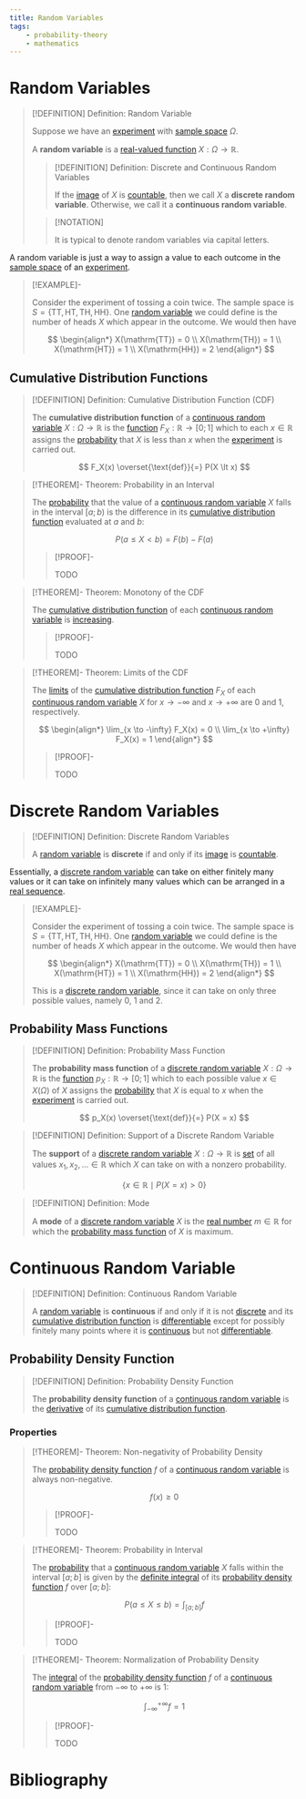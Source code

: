 ```yaml
---
title: Random Variables
tags:
    - probability-theory
    - mathematics
---
```


# Random Variables

>[!DEFINITION] Definition: Random Variable
>
>Suppose we have an [experiment](Experiments.md) with [sample space](Experiments.md) $\Omega$.
>
>A **random variable** is a [real-valued function](../../Analysis/Real%20Analysis/Real-Valued%20Function.md) $X: \Omega \to \mathbb{R}$.
>
>>[!DEFINITION] Definition: Discrete and Continuous Random Variables
>>
>>If the [image](../../Analysis/Functions/Functions.md) of $X$ is [countable](../../Set%20Theory/Cardinality/Countable%20Sets.md), then we call $X$ a **discrete random variable**. Otherwise, we call it a **continuous random variable**.
>>
>
>>[!NOTATION]
>>
>>It is typical to denote random variables via capital letters.
>>
>

A random variable is just a way to assign a value to each outcome in the [sample space](Experiments.md) of an [experiment](Experiments.md).

>[!EXAMPLE]-
>
>Consider the experiment of tossing a coin twice. The sample space is $S = \{\mathrm{TT}, \mathrm{HT}, \mathrm{TH}, \mathrm{HH}\}$. One [random variable](Random%20Variables.md) we could define is the number of heads $X$ which appear in the outcome. We would then have
>
>$$
>\begin{align*}
>X(\mathrm{TT}) = 0 \\
>X(\mathrm{TH}) = 1 \\
>X(\mathrm{HT}) = 1 \\
>X(\mathrm{HH}) = 2
>\end{align*}
>$$
>

## Cumulative Distribution Functions

>[!DEFINITION] Definition: Cumulative Distribution Function (CDF)
>
>The **cumulative distribution function** of a [continuous random variable](Random%20Variables.md#Continuous%20Random%20Variables) $X: \Omega \to \mathbb{R}$ is the [function](../../Analysis/Real%20Analysis/Real%20Functions/Real%20Functions.md) $F_X: \mathbb{R} \to [0;1]$ which to each $x \in \mathbb{R}$ assigns the [probability](Probability%20Spaces.md) that $X$ is less than $x$ when the [experiment](Experiments.md) is carried out.
>
>$$
>F_X(x) \overset{\text{def}}{=} P(X \lt x)
>$$
>

>[!THEOREM]- Theorem: Probability in an Interval
>
>The [probability](Probability%20Spaces.md) that the value of a [continuous random variable](Random%20Variables.md#Continuous%20Random%20Variables) $X$ falls in the interval $[a; b)$ is the difference in its [cumulative distribution function](Random%20Variables.md#Cumulative%20Distribution%20Functions) evaluated at $a$ and $b$:
>
>$$
>P(a \le X \lt b) = F(b) - F(a)
>$$
>
>>[!PROOF]-
>>
>>TODO
>>
>

>[!THEOREM]- Theorem: Monotony of the CDF
>
>The [cumulative distribution function](Random%20Variables.md#Cumulative%20Distribution%20Functions) of each [continuous random variable](Random%20Variables.md#Continuous%20Random%20Variables) is [increasing](../../Analysis/Real%20Analysis/Real%20Functions/Monotony.md).
>
>>[!PROOF]-
>>
>>TODO
>>
>

>[!THEOREM]- Theorem: Limits of the CDF
>
>The [limits](../../Analysis/Real%20Analysis/Real%20Functions/Limits/Limits%20of%20Real%20Functions.md) of the [cumulative distribution function](Random%20Variables.md#Cumulative%20Distribution%20Functions) $F_X$ of each [continuous random variable](Random%20Variables.md#Continuous%20Random%20Variables) $X$ for $x \to -\infty$ and $x \to +\infty$ are $0$ and $1$, respectively.
>
>$$
>\begin{align*}
>\lim_{x \to -\infty} F_X(x) = 0 \\
>\lim_{x \to +\infty} F_X(x) = 1
>\end{align*}
>$$
>
>>[!PROOF]-
>>
>>TODO
>>
>

# Discrete Random Variables

>[!DEFINITION] Definition: Discrete Random Variables
>
>A [random variable](Random%20Variables.md) is **discrete** if and only if its [image](../../Analysis/Functions/Functions.md) is [countable](../../Set%20Theory/Cardinality/Countable%20Sets.md).
>

Essentially, a [discrete random variable](Random%20Variables.md#Discrete%20Random%20Variables) can take on either finitely many values or it can take on infinitely many values which can be arranged in a [real sequence](../../Analysis/Real%20Analysis/Real%20Sequences/Real%20Sequences.md).

>[!EXAMPLE]-
>
>Consider the experiment of tossing a coin twice. The sample space is $S = \{\mathrm{TT}, \mathrm{HT}, \mathrm{TH}, \mathrm{HH}\}$. One [random variable](Random%20Variables.md) we could define is the number of heads $X$ which appear in the outcome. We would then have
>
>$$
>\begin{align*}
>X(\mathrm{TT}) = 0 \\
>X(\mathrm{TH}) = 1 \\
>X(\mathrm{HT}) = 1 \\
>X(\mathrm{HH}) = 2
>\end{align*}
>$$
>
>This is a [discrete random variable](Random%20Variables.md#Discrete%20Random%20Variables), since it can take on only three possible values, namely $0$, $1$ and $2$.
>

## Probability Mass Functions

>[!DEFINITION] Definition: Probability Mass Function
>
>The **probability mass function** of a [discrete random variable](Random%20Variables.md#Discrete%20Random%20Variables) $X: \Omega \to \mathbb{R}$ is the [function](../../Analysis/Real%20Analysis/Real%20Functions/Real%20Functions.md) $p_X: \mathbb{R} \to [0;1]$ which to each possible value $x \in X(\Omega)$ of $X$ assigns the [probability](Probability%20Spaces.md) that $X$ is equal to $x$ when the [experiment](Experiments.md) is carried out.
>
>$$
>p_X(x) \overset{\text{def}}{=} P(X = x)
>$$
>

>[!DEFINITION] Definition: Support of a Discrete Random Variable
>
>The **support** of a [discrete random variable](Random%20Variables.md#Discrete%20Random%20Variables) $X: \Omega \to \mathbb{R}$ is [set](../../Set%20Theory/Sets.md) of all values $x_1, x_2, \dotsc \in \mathbb{R}$ which $X$ can take on with a nonzero probability.
>
>$$
>\{ x \in \mathbb{R} \mid P(X = x) \gt 0\}
>$$
>

>[!DEFINITION] Definition: Mode
>
>A **mode** of a [discrete random variable](Random%20Variables.md#Discrete%20Random%20Variable) $X$ is the [real number](../../Algebra/Fields/The%20Real%20Numbers/index.md) $m \in \mathbb{R}$ for which the [probability mass function](Random%20Variables.md#Probability%20Mass%20Functions) of $X$ is maximum.
>

# Continuous Random Variable

>[!DEFINITION] Definition: Continuous Random Variable
>
>A [random variable](Random%20Variables.md) is **continuous** if and only if it is not [discrete](Random%20Variables.md#Discrete%20Random%20Variables) and its [cumulative distribution function](Random%20Variables.md#Cumulative%20Density%20Functions) is [differentiable](../../Analysis/Real%20Analysis/Real%20Functions/Differentiation/Derivatives.md) except for possibly finitely many points where it is [continuous](../../Analysis/Real%20Analysis/Real%20Functions/Continuity.md) but not [differentiable](../../Analysis/Real%20Analysis/Real%20Functions/Differentiation/Derivatives.md).
>

## Probability Density Function

>[!DEFINITION] Definition: Probability Density Function
>
>The **probability density function** of a [continuous random variable](Random%20Variables.md#Continuous%20Random%20Variables) is the [derivative](../../Analysis/Real%20Analysis/Real%20Functions/Differentiation/Derivatives.md) of its [cumulative distribution function](Random%20Variables.md#Cumulative%20Density%20Functions).
>

### Properties

>[!THEOREM]- Theorem: Non-negativity of Probability Density
>
>The [probability density function](Random%20Variables.md) $f$ of a [continuous random variable](Random%20Variables.md#Continuous%20Random%20Variables) is always non-negative.
>
>$$
>f(x) \ge 0
>$$
>
>>[!PROOF]-
>>
>>TODO
>>
> 

>[!THEOREM]- Theorem: Probability in Interval
>
>The [probability](../Probability%20Spaces.md) that a [continuous random variable](Random%20Variables.md#Continuous%20Random%20Variables) $X$ falls within the interval $[a;b]$ is given by the [definite integral](../../Analysis/Real%20Analysis/Real%20Functions/Integration/Definite%20Integrals.md) of its [probability density function](Random%20Variables.md) $f$ over $[a;b]$:
>
>$$
>P(a \le X \le b) = \int_{[a;b]} f
>$$
>
>>[!PROOF]-
>>
>>
>>TODO
>

>[!THEOREM]- Theorem: Normalization of Probability Density
>
>The [integral](../../Analysis/Real%20Analysis/Real%20Functions/Integration/Definite%20Integrals.md#Improper%20Integrals) of the [probability density function](Random%20Variables.md) $f$ of a [continuous random variable](Random%20Variables.md#Continuous%20Random%20Variables) from $-\infty$ to $+\infty$ is $1$:
>
>$$
>\int_{-\infty}^{+\infty} f = 1
>$$
>
>>[!PROOF]-
>>
>>TODO
>>
>

# Bibliography